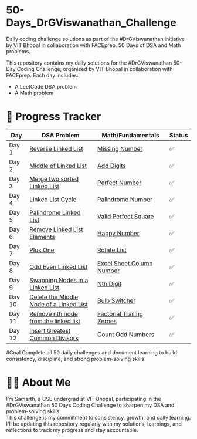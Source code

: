 # 50-Days_DrGViswanathan_Challenge
Daily coding challenge solutions as part of the #DrGViswanathan initiative by VIT Bhopal in collaboration with FACEprep. 50 Days of DSA and Math problems.

This repository contains my daily solutions for the #DrGViswanathan 50-Day Coding Challenge, organized by VIT Bhopal in collaboration with FACEprep. Each day includes:
- A LeetCode DSA problem
- A Math problem

# 📅 Progress Tracker

| Day | DSA Problem | Math/Fundamentals | Status |
|-----|-------------|-------------------|--------|
| Day 1 | [Reverse Linked List](https://leetcode.com/problems/reverse-linked-list/) | [Missing Number](https://leetcode.com/problems/missing-number/) | ✅ |
| Day 2 | [Middle of Linked List](https://leetcode.com/problems/middle-of-the-linked-list/) | [Add Digits](https://leetcode.com/problems/add-digits/) | ✅ |
| Day 3 | [Merge two sorted Linked List](https://leetcode.com/problems/merge-two-sorted-lists/) | [Perfect Number](https://leetcode.com/problems/perfect-number/) | ✅ |
| Day 4 | [Linked List Cycle](https://leetcode.com/problems/linked-list-cycle/description/) | [Palindrome Number](https://leetcode.com/problems/palindrome-number/description/) | ✅ |
| Day 5 | [Palindrome Linked List](https://leetcode.com/problems/palindrome-linked-list/description/) | [Valid Perfect Square](https://leetcode.com/problems/valid-perfect-square/description/) | ✅ |
| Day 6 | [Remove Linked List Elements](https://leetcode.com/problems/remove-linked-list-elements/description/) | [Happy Number](https://leetcode.com/problems/remove-linked-list-elements/description/) | ✅ |
| Day 7 | [Plus One](https://leetcode.com/problems/plus-one/description/) | [Rotate List](https://leetcode.com/problems/rotate-list/description/) | ✅ |
| Day 8 | [Odd Even Linked List](https://leetcode.com/problems/odd-even-linked-list/description/) | [Excel Sheet Column Number](https://leetcode.com/problems/excel-sheet-column-number/description/) | ✅ |
| Day 9 | [Swapping Nodes in a Linked List](https://leetcode.com/problems/swapping-nodes-in-a-linked-list/description/) | [Nth Digit](https://leetcode.com/problems/nth-digit/description/) | ✅ |
| Day 10 | [Delete the Middle Node of a Linked List](https://leetcode.com/problems/delete-the-middle-node-of-a-linked-list/description/) | [Bulb Switcher](https://leetcode.com/problems/bulb-switcher/description/) | ✅ |
| Day 11 | [Remove nth node from the linked list](https://leetcode.com/problems/remove-nth-node-from-end-of-list/description/) | [Factorial Trailing Zeroes](https://leetcode.com/problems/factorial-trailing-zeroes/description/) | ✅ |
| Day 12 | [Insert Greatest Common Divisors](https://leetcode.com/problems/insert-greatest-common-divisors-in-linked-list/description/) | [Count Odd Numbers](https://leetcode.com/problems/count-odd-numbers-in-an-interval-range/description/) | ✅ |

#Goal
Complete all 50 daily challenges and document learning to build consistency, discipline, and strong problem-solving skills.


# 👨‍💻 About Me  
I’m Samarth, a CSE undergrad at VIT Bhopal, participating in the #DrGViswanathan 50 Days Coding Challenge to sharpen my DSA and problem-solving skills.  
This challenge is my commitment to consistency, growth, and daily learning.  
I'll be updating this repository regularly with my solutions, learnings, and reflections to track my progress and stay accountable.
